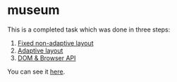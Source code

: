 # museum
This is a completed task which was done in three steps:
1. [Fixed non-adaptive layout](https://github.com/rolling-scopes-school/tasks/blob/master/tasks/museum/museum-stage1.md)
2. [Adaptive layout](https://github.com/rolling-scopes-school/tasks/blob/master/tasks/museum/museum-adaptive.md)
3. [DOM & Browser API](https://github.com/rolling-scopes-school/tasks/blob/master/tasks/museum/museum-dom.md)

You can see it [here](https://liliyavoloshina.github.io/museum/index.html).
